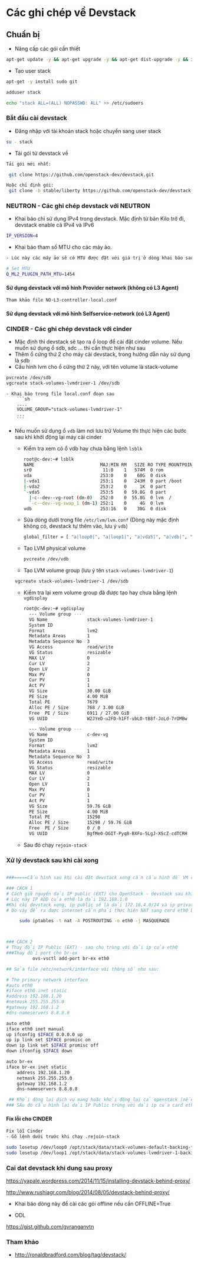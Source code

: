 # Các ghi chép về Devstack

## Chuẩn bị

- Nâng cấp các gói cần thiết
```sh
apt-get update -y && apt-get upgrade -y && apt-get dist-upgrade -y && init 6
```

- Tạo user stack
```sh
apt-get -y install sudo git

adduser stack

echo "stack ALL=(ALL) NOPASSWD: ALL" >> /etc/sudoers
```

### Bắt đầu cài devstack 

- Đăng nhập với tài khoản stack hoặc chuyển sang user stack
```sh
su - stack
```

- Tải gói từ devstack về

```sh
Tải gói mới nhất: 

 git clone https://github.com/openstack-dev/devstack.git

Hoặc chỉ định gói:
 git clone -b stable/liberty https://github.com/openstack-dev/devstack.git

```

### NEUTRON - Các ghi chép devstack với NEUTRON

- Khai báo chỉ sử dụng IPv4 trong devstack. Mặc định từ bản Kilo trở đi, devstack enable cả IPv4 và IPv6
```sh
IP_VERSION=4
```

- Khai báo tham số MTU cho các máy ảo.
```sh
- Lúc này các máy ảo sẽ có MTU được đặt với giá trị ở dòng khai báo sau:

# Set MTU
Q_ML2_PLUGIN_PATH_MTU=1454

```

#### Sử dụng devstack với mô hình Provider network (không có L3 Agent)
```sh
Tham khảo file NO-L3-controller-local.conf
```

#### Sử dụng devstack với mô hình Selfservice-network (có L3 Agent)


### CINDER - Các ghi chép devstack với cinder

- Mặc định thì devstack sẽ tạo ra ổ loop để cài đặt cinder volume. Nếu muốn sử dụng ổ sdb, sdc ... thì cần thực hiện như sau
 - Thêm ổ cứng thứ 2 cho máy cài devstack, trong hướng dẫn này sử dụng là sdb
 - Cấu hình lvm cho ổ cứng thứ 2 này, với tên volume là stack-volume
 
 ```sh
 pvcreate /dev/sdb
 vgcreate stack-volumes-lvmdriver-1 /dev/sdb
 ```
    - Khai báo trong file local.conf đoạn sau
        ```sh
        ....
        VOLUME_GROUP="stack-volumes-lvmdriver-1"
        ...
        ```

- Nếu muốn sử dụng ổ `vdb` làm nơi lưu trữ Volume thì thực hiện các bước sau khi khởi động lại máy cài cinder

    - Kiểm tra xem có ổ vdb hay chưa bằng lệnh `lsblk`
    
        ```sh
        root@c-dev:~# lsblk
        NAME                         MAJ:MIN RM   SIZE RO TYPE MOUNTPOINT
        sr0                           11:0    1   574M  0 rom
        vda                          253:0    0    60G  0 disk
        |-vda1                       253:1    0   243M  0 part /boot
        |-vda2                       253:2    0     1K  0 part
        `-vda5                       253:5    0  59.8G  0 part
          |-c--dev--vg-root (dm-0)   252:0    0  55.8G  0 lvm  /
          `-c--dev--vg-swap_1 (dm-1) 252:1    0     4G  0 lvm
        vdb                          253:16   0    30G  0 disk
        ```
    - Sửa dòng dưới trong file `/etc/lvm/lvm.conf` (Dòng này mặc định không có, devstack tự thêm vào, lưu ý `vdb`)
    
        ```sh
        global_filter = [ "a|loop0|", "a|loop1|", "a|vda5|", "a|vdb|", "r|.*|" ]  # from devstack
        ```
    
    - Tạo LVM physical volume 
    
        ```sh
        pvcreate /dev/vdb
        ```
    
    - Tạo  LVM volume group (lưu ý tên `stack-volumes-lvmdriver-1`)
    
    ```sh
    vgcreate stack-volumes-lvmdriver-1 /dev/sdb
    ```
    
    - Kiểm tra lại xem volume group đã được tạo hay chưa bằng lệnh `vgdisplay`
    
        ```sh
        root@c-dev:~# vgdisplay
          --- Volume group ---
          VG Name               stack-volumes-lvmdriver-1
          System ID
          Format                lvm2
          Metadata Areas        1
          Metadata Sequence No  3
          VG Access             read/write
          VG Status             resizable
          MAX LV                0
          Cur LV                2
          Open LV               2
          Max PV                0
          Cur PV                1
          Act PV                1
          VG Size               30.00 GiB
          PE Size               4.00 MiB
          Total PE              7679
          Alloc PE / Size       768 / 3.00 GiB
          Free  PE / Size       6911 / 27.00 GiB
          VG UUID               W2JYeD-u2FD-h1Ff-vbLO-tB8f-JoLd-7rOMBw

          --- Volume group ---
          VG Name               c-dev-vg
          System ID
          Format                lvm2
          Metadata Areas        1
          Metadata Sequence No  3
          VG Access             read/write
          VG Status             resizable
          MAX LV                0
          Cur LV                2
          Open LV               1
          Max PV                0
          Cur PV                1
          Act PV                1
          VG Size               59.76 GiB
          PE Size               4.00 MiB
          Total PE              15298
          Alloc PE / Size       15298 / 59.76 GiB
          Free  PE / Size       0 / 0
          VG UUID               BgfMe0-DGIT-Pyq8-BXFo-5LgJ-XScZ-cdTCRH
        ```
        
    - Sau đó chạy `rejoin-stack`

          
### Xử lý devstack sau khi cài xong
```sh

###=====Cấu hình sau khi cài đặt devstack xong cần cấu hình đề VM ra được internet======####

### CÁCH 1
# Cách giữ nguyên dải IP public (EXT) cho OpenStack - devstack sau khi cài và giúp máy ảo có thể ra được internet.
# Lúc này IP ADD của eth0 là dải 192.168.1.0
#Khi cài devstack xong, ip public sẽ là dải 172.16.4.0/24 và ip private là 10.0.0.0/24
# Do vậy để ra được internet cần phải thực hiện NAT sang card eth0 bằng lệnh sau:

     sudo iptables -t nat -A POSTROUTING -o eth0 -j MASQUERADE



### CÁCH 2
# Thay đổi IP Public (EXT) - sao cho trùng với dải ip của eth0
###Thay đổi port cho br-ex
          ovs-vsctl add-port br-ex eth0

## Sửa file /etc/network/interface với thông số như sau:

# The primary network interface
#auto eth0
#iface eth0 inet static
#address 192.168.1.20
#netmask 255.255.255.0
#gateway 192.168.1.2
#dns-nameservers 8.8.8.8

auto eth0
iface eth0 inet manual
up ifconfig $IFACE 0.0.0.0 up
up ip link set $IFACE promisc on
down ip link set $IFACE promisc off
down ifconfig $IFACE down

auto br-ex
iface br-ex inet static
    address 192.168.1.20
    netmask 255.255.255.0
    gateway 192.168.1.2
    dns-nameservers 8.8.8.8

 ## Khởi động lại dịch vụ mạng hoặc khởi động lại cả openstack (nếu khởi động lại openstack nhớ chạy lệnh rejoin-stack.sh)
### SAu đó cấu hình lại dải IP Public trùng với dải ip của card eth0 là ok

```

#### Fix lỗi cho CINDER 
```sh
Fix lỗi Cinder
- Gõ lệnh dưới trước khi chạy .rejoin-stack

sudo losetup /dev/loop0 /opt/stack/data/stack-volumes-default-backing-file
sudo losetup /dev/loop1 /opt/stack/data/stack-volumes-lvmdriver-1-backing-file

```
 
### Cai dat devstack khi dung sau proxy

https://yapale.wordpress.com/2014/11/15/installing-devstack-behind-proxy/

http://www.rushiagr.com/blog/2014/08/05/devstack-behind-proxy/


- Khai báo dòng này để cài các gói offline nếu cần 
OFFLINE=True


- ODL 

https://gist.github.com/gvranganvtn


### Tham khảo
- http://ronaldbradford.com/blog/tag/devstack/
